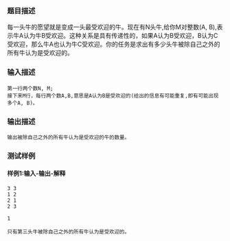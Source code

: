 ### 题目描述

每一头牛的愿望就是变成一头最受欢迎的牛。现在有N头牛,给你M对整数(A, B),表示牛A认为牛B受欢迎。这种关系是具有传递性的，如果A认为B受欢迎，B认为C受欢迎，那么牛A也认为牛C受欢迎。你的任务是求出有多少头牛被除自己之外的所有牛认为是受欢迎的。

### 输入描述

```
第一行两个数N, M;
接下来M行，每行两个数A,B,意思是A认为B是受欢迎的(给出的信息有可能重复,即有可能出现多个A, B)。
```
### 输出描述

```
输出被除自己之外的所有牛认为是受欢迎的牛的数量。
```

### 测试样例
#### 样例1:输入-输出-解释

```
3 3
1 2
2 1
2 3
```
```
1
```
```
只有第三头牛被除自己之外的所有牛认为是受欢迎的。
```